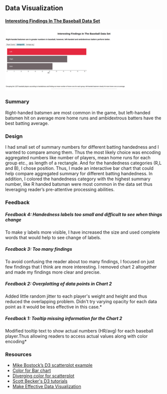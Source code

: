 ## Data Visualization
#### [Interesting Findings In The Baseball Data Set](https://bilalmahmood1.github.io/D3-Project/)


<p align="center">
  <img src="demo_image.png" width="800"/>
</p>


### Summary
Right-handed batsmen are most common in the game, but left-handed batsmen hit on average more home runs and ambidextrous batters have the best batting average.

### Design

I had small set of summary numbers for different batting handedness and I wanted to compare among them. Thus the most likely choice was encoding aggregated numbers like number of players, mean home runs for each group etc., as length of a rectangle. And for the handedness categories (R,L and B), I chose position. Thus, I made an interactive  bar chart that could help compare aggregated summary for different batting handedness. In addition, I colored the handedness category with the highest summary number, like R handed batsman were  most common in the data set thus leveraging reader’s pre-attentive processing abilities.


### Feedback

##### Feedback 4: Handedness labels too small and difficult to see when things change

To make y labels more visible, I have increased the size and used complete words that would help to see change of labels.

##### Feedback 3: Too many findings

To avoid confusing the reader about too many findings, I focused on just few findings that I think are more interesting. I removed chart 2 altogether and made my findings more clear and precise.

##### Feedback 2: Overplotting of data points in Chart 2

Added little random jitter to each player's weight and height and thus reduced the overlapping problem. Didn't try varying opacity for each data point as it would be less effective in this case.*

##### Feedback 1: Tooltip missing information for the Chart 2

Modified tooltip text to show actual numbers (HR/avg) for each baseball player.Thus allowing readers to access actual values along with color encoding*

### Resources
- [Mike Bostock’s D3 scatterplot example](http://bl.ocks.org/mbostock/3887118)
- [Color for Bar chart](http://www.colorcombos.com/color-schemes/2511/ColorCombo2511.html)
- [Diverging color for scatterplot](http://colorbrewer2.org/#type=diverging&scheme=RdYlBu&n=7)
- [Scott Becker's D3 tutorials](http://synthesis.sbecker.net/articles/2012/07/08/learning-d3-part-1)
- [Make Effective Data Visualization](https://classroom.udacity.com/courses/ud507)

